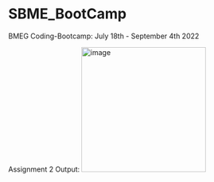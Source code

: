 # SBME_BootCamp
BMEG Coding-Bootcamp: July 18th - September 4th 2022

Assignment 2 Output:
<img width="250" alt="image" src="https://user-images.githubusercontent.com/76146461/180071828-3aeb6d97-89a1-4939-8e23-5dc7ca1205cb.png">
